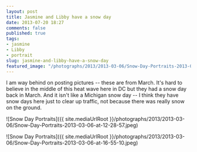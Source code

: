 ```yaml
---
layout: post
title: Jasmine and Libby have a snow day
date: 2013-07-20 18:27
comments: false
published: true
tags:
- jasmine
- Libby
- portrait
slug: jasmine-and-libby-have-a-snow-day
featured_image: "/photographs/2013/2013-03-06/Snow-Day-Portraits-2013-03-06-at-12-28-57.jpeg"
---
```

I am way behind on posting pictures -- these are from March.  It's hard to believe in the middle of this heat wave here in DC but they had a snow day back in March.  And it isn't like a Michigan snow day -- I think they have snow days here just to clear up traffic, not because there was really snow on the ground.

![Snow Day Portraits]({{ site.mediaUrlRoot }}/photographs/2013/2013-03-06/Snow-Day-Portraits-2013-03-06-at-12-28-57.jpeg)

![Snow Day Portraits]({{ site.mediaUrlRoot }}/photographs/2013/2013-03-06/Snow-Day-Portraits-2013-03-06-at-16-55-10.jpeg)
